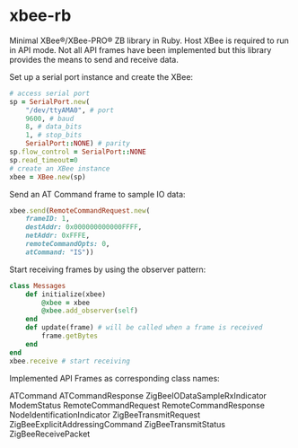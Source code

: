 # xbee-rb
Minimal XBee®/XBee-PRO® ZB library in Ruby.
Host XBee is required to run in API mode.
Not all API frames have been implemented but this library provides
the means to send and receive data.

Set up a serial port instance and create the XBee:
```ruby
# access serial port
sp = SerialPort.new(
	"/dev/ttyAMA0", # port
	9600, # baud                                                 
	8, # data_bits
	1, # stop_bits
	SerialPort::NONE) # parity
sp.flow_control = SerialPort::NONE
sp.read_timeout=0
# create an XBee instance
xbee = XBee.new(sp)
```


Send an AT Command frame to sample IO data:
```ruby
xbee.send(RemoteCommandRequest.new(
	frameID: 1,
	destAddr: 0x000000000000FFFF,
	netAddr: 0xFFFE,
	remoteCommandOpts: 0,
	atCommand: "IS"))
```

Start receiving frames by using the observer pattern:
```ruby
class Messages
	def initialize(xbee)
		@xbee = xbee
		@xbee.add_observer(self)
	end
 	def update(frame) # will be called when a frame is received
 		frame.getBytes
 	end
end
xbee.receive # start receiving
```

Implemented API Frames as corresponding class names:

ATCommand
ATCommandResponse
ZigBeeIODataSampleRxIndicator
ModemStatus
RemoteCommandRequest
RemoteCommandResponse
NodeIdentificationIndicator
ZigBeeTransmitRequest
ZigBeeExplicitAddressingCommand
ZigBeeTransmitStatus
ZigBeeReceivePacket